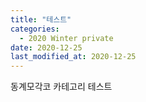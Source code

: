 ```yaml
---
title: "테스트"
categories:
  - 2020 Winter private
date: 2020-12-25
last_modified_at: 2020-12-25
---
```

동계모각코 카테고리 테스트
